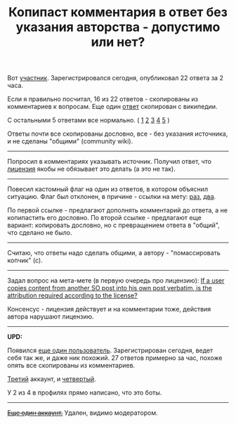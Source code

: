 ﻿---
title: "Копипаст комментария в ответ без указания авторства - допустимо или нет?"
se.owner.user_id: 215103
se.owner.display_name: "HolyBlackCat"
se.owner.link: "https://ru.meta.stackoverflow.com/users/215103/holyblackcat"
se.link: "https://ru.meta.stackoverflow.com/questions/10628/%d0%9a%d0%be%d0%bf%d0%b8%d0%bf%d0%b0%d1%81%d1%82-%d0%ba%d0%be%d0%bc%d0%bc%d0%b5%d0%bd%d1%82%d0%b0%d1%80%d0%b8%d1%8f-%d0%b2-%d0%be%d1%82%d0%b2%d0%b5%d1%82-%d0%b1%d0%b5%d0%b7-%d1%83%d0%ba%d0%b0%d0%b7%d0%b0%d0%bd%d0%b8%d1%8f-%d0%b0%d0%b2%d1%82%d0%be%d1%80%d1%81%d1%82%d0%b2%d0%b0-%d0%b4%d0%be%d0%bf%d1%83%d1%81%d1%82%d0%b8%d0%bc%d0%be-%d0%b8%d0%bb%d0%b8-%d0%bd%d0%b5%d1%82"
se.question_id: 10628
se.post_type: question
---
<p>Вот <a href="https://ru.stackoverflow.com/users/398230/joker?tab=answers">участник</a>. Зарегистрировался сегодня, опубликовал 22 ответа за 2 часа.</p>
<p>Если я правильно посчитал, 16 из 22 ответов - скопированы из комментариев к вопросам. Еще один <a href="https://ru.stackoverflow.com/a/1153305/215103">ответ</a> скопирован с википедии.</p>
<p>С остальными 5 ответами все нормально. (
<a href="https://ru.stackoverflow.com/a/1153282/215103">1</a>
<a href="https://ru.stackoverflow.com/a/1153286/215103">2</a>
<a href="https://ru.stackoverflow.com/a/1153290/215103">3</a>
<a href="https://ru.stackoverflow.com/a/1153291/215103">4</a>
<a href="https://ru.stackoverflow.com/a/1153300/215103">5</a>
)</p>
<p>Ответы почти все скопированы дословно, все - без указания источника, и не сделаны &quot;общими&quot; (community wiki).</p>
<hr />
<p>Попросил в комментариях указывать источник. Получил ответ, что <a href="https://stackoverflow.com/help/licensing">лицензия</a> якобы не обязывает это делать (а это не так).</p>
<hr />
<p>Повесил кастомный флаг на один из ответов, в котором объяснил ситуацию. Флаг был отклонен, в причине - ссылки на мету: <a href="https://ru.meta.stackoverflow.com/q/4670/">раз</a>, <a href="https://ru.meta.stackoverflow.com/q/3061/">два</a>.</p>
<p>По первой ссылке - предлагают дополнять комментарий до ответа, а не копипастить его дословно. По второй ссылке - предлагают еще вариант: копировать дословно, но с превращением ответа в &quot;общий&quot;, что сделано не было.</p>
<hr />
<p>Считаю, что ответы надо сделать общими, а автору - &quot;помассировать копчик&quot; (с).</p>
<hr />
<p>Задал вопрос на мета-мете (в первую очередь про лицензию): <a href="https://meta.stackexchange.com/q/350905/353058">If a user copies content from another SO post into his own post verbatim, is the attribution required according to the license?</a></p>
<p>Консенсус - лицензия действует и на комментарии тоже, действия автора нарушают лицензию.</p>
<hr />
<p><strong>UPD:</strong></p>
<p>Появился <a href="https://ru.stackoverflow.com/users/398755/jokerbot">еще один пользователь</a>. Зарегистрирован сегодня, ведет себя так же, и даже ник похожий. 27 ответов примерно за час, похоже опять все скопированы из комментариев.</p>
<p><a href="https://ru.stackoverflow.com/users/399631/jokerbot-v2">Третий</a> аккаунт, и <a href="https://ru.stackoverflow.com/users/401315/bog">четвертый</a>.</p>
<p>У 2 из 4 в профилях прямо написано, что это боты.</p>
<hr />
<p><s><a href="https://ru.stackoverflow.com/users/403078/mmm">Еще один аккаунт.</a></s> Удален, видимо модератором.</p>
